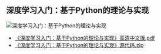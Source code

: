 ## 深度学习入门：基于Python的理论与实现
![深度学习入门：基于Python的理论与实现](https://user-images.githubusercontent.com/26005547/63003407-a85e9780-beaa-11e9-9276-0ad6cdc92f7b.jpg)
+ [《深度学习入门：基于Python的理论与实现》高清中文版.pdf](https://github.com/Baymax94/children-python/files/3500317/Python.pdf)
+ [《深度学习入门：基于Python的理论与实现》源代码.zip](https://github.com/Baymax94/children-python/files/3500319/Python.zip)
